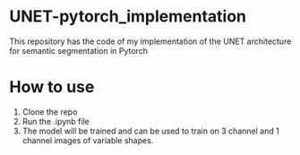 # UNET-pytorch_implementation
This repository has the code of my implementation of the UNET architecture for semantic segmentation in Pytorch

# How to use

1) Clone the repo
2) Run the .ipynb file
3) The model will be trained and can be used to train on 3 channel and 1 channel images of variable shapes.

